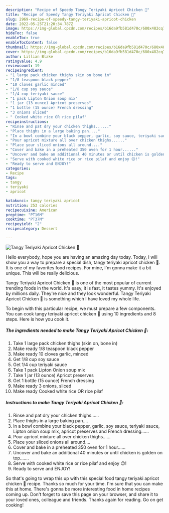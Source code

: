 ```yaml
---
description: "Recipe of Speedy Tangy Teriyaki Apricot Chicken 🐔"
title: "Recipe of Speedy Tangy Teriyaki Apricot Chicken 🐔"
slug: 2969-recipe-of-speedy-tangy-teriyaki-apricot-chicken
date: 2022-05-25T21:20:34.787Z
image: https://img-global.cpcdn.com/recipes/b16da9fb581d470c/680x482cq70/tangy-teriyaki-apricot-chicken-recipe-main-photo.jpg
hideToc: false
enableToc: true
enableTocContent: false
thumbnail: https://img-global.cpcdn.com/recipes/b16da9fb581d470c/680x482cq70/tangy-teriyaki-apricot-chicken-recipe-main-photo.jpg
cover: https://img-global.cpcdn.com/recipes/b16da9fb581d470c/680x482cq70/tangy-teriyaki-apricot-chicken-recipe-main-photo.jpg
author: Lillian Blake
ratingvalue: 4.9
reviewcount: 19
recipeingredient:
- "1 large pack chicken thighs skin on bone in"
- "1/8 teaspoon black pepper"
- "10 cloves garlic minced"
- "1/8 cup soy sauce"
- "1/4 cup teriyaki sauce"
- "1 pack Lipton Onion soup mix"
- "1 jar (13 ounce) Apricot preserves"
- "1 bottle (15 ounce) French dressing"
- "3 onions sliced"
- " Cooked white rice OR rice pilaf"
recipeinstructions:
- "Rinse and pat dry your chicken thighs......"
- "Place thighs in a large baking pan...."
- "In a bowl combine your black pepper, garlic, soy sauce, teriyaki sauce, Lipton onion soup mix, apricot preserves and French dressing......"
- "Pour apricot mixture all over chicken thighs......"
- "Place your sliced onions all around...."
- "Cover and bake in a preheated 350 oven for 1 hour......"
- "Uncover and bake an additional 40 minutes or until chicken is golden on top......."
- "Serve with cooked white rice or rice pilaf and enjoy 😉!"
- "Ready to serve and ENJOY!"
categories:
- Recipe
tags:
- tangy
- teriyaki
- apricot

katakunci: tangy teriyaki apricot 
nutrition: 253 calories
recipecuisine: American
preptime: "PT16M"
cooktime: "PT37M"
recipeyield: "2"
recipecategory: Dessert

---
```



![Tangy Teriyaki Apricot Chicken 🐔](https://img-global.cpcdn.com/recipes/b16da9fb581d470c/680x482cq70/tangy-teriyaki-apricot-chicken-recipe-main-photo.jpg)

Hello everybody, hope you are having an amazing day today. Today, I will show you a way to prepare a special dish, tangy teriyaki apricot chicken 🐔. It is one of my favorites food recipes. For mine, I'm gonna make it a bit unique. This will be really delicious.

Tangy Teriyaki Apricot Chicken 🐔 is one of the most popular of current trending foods in the world. It's easy, it is fast, it tastes yummy. It's enjoyed by millions daily. They're nice and they look wonderful. Tangy Teriyaki Apricot Chicken 🐔 is something which I have loved my whole life.




To begin with this particular recipe, we must prepare a few components. You can cook tangy teriyaki apricot chicken 🐔 using 10 ingredients and 8 steps. Here is how you cook it.

<!--inarticleads1-->

##### The ingredients needed to make Tangy Teriyaki Apricot Chicken 🐔:

1. Take 1 large pack chicken thighs (skin on, bone in)
1. Make ready 1/8 teaspoon black pepper
1. Make ready 10 cloves garlic, minced
1. Get 1/8 cup soy sauce
1. Get 1/4 cup teriyaki sauce
1. Take 1 pack Lipton Onion soup mix
1. Take 1 jar (13 ounce) Apricot preserves
1. Get 1 bottle (15 ounce) French dressing
1. Make ready 3 onions, sliced
1. Make ready  Cooked white rice OR rice pilaf




<!--inarticleads2-->

##### Instructions to make Tangy Teriyaki Apricot Chicken 🐔:

1. Rinse and pat dry your chicken thighs......
1. Place thighs in a large baking pan....
1. In a bowl combine your black pepper, garlic, soy sauce, teriyaki sauce, Lipton onion soup mix, apricot preserves and French dressing......
1. Pour apricot mixture all over chicken thighs......
1. Place your sliced onions all around....
1. Cover and bake in a preheated 350 oven for 1 hour......
1. Uncover and bake an additional 40 minutes or until chicken is golden on top.......
1. Serve with cooked white rice or rice pilaf and enjoy 😉!
1. Ready to serve and ENJOY!



So that's going to wrap this up with this special food tangy teriyaki apricot chicken 🐔 recipe. Thanks so much for your time. I'm sure that you can make this at home. There's gonna be more interesting food in home recipes coming up. Don't forget to save this page on your browser, and share it to your loved ones, colleague and friends. Thanks again for reading. Go on get cooking!
